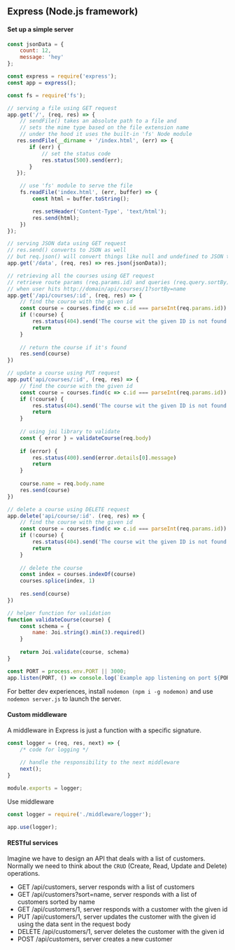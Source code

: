 ## Express (Node.js framework)

#### Set up a simple server

```js
const jsonData = {
    count: 12,
    message: 'hey'
};

const express = require('express');
const app = express();

const fs = require('fs');

// serving a file using GET request
app.get('/', (req, res) => {
    // sendFile() takes an absolute path to a file and
    // sets the mime type based on the file extension name
    // under the hood it uses the built-in 'fs' Node module
   res.sendFile(__dirname + '/index.html', (err) => {
       if (err) {
           // set the status code
           res.status(500).send(err);
       }
   });

    // use 'fs' module to serve the file
    fs.readFile('index.html', (err, buffer) => {
        const html = buffer.toString();

        res.setHeader('Content-Type', 'text/html');
        res.send(html);
    })
});

// serving JSON data using GET request
// res.send() converts to JSON as well
// but req.json() will convert things like null and undefined to JSON too
app.get('/data', (req, res) => res.json(jsonData));

// retrieving all the courses using GET request
// retrieve route params (req.params.id) and queries (req.query.sortBy)
// when user hits http://domain/api/courses/1?sortBy=name
app.get('/api/courses/:id', (req, res) => {
    // find the course with the given id
    const course = courses.find(c => c.id === parseInt(req.params.id))
    if (!course) {
        res.status(404).send('The course wit the given ID is not found')
        return
    }
    
    // return the course if it's found
    res.send(course)
})

// update a course using PUT request
app.put('api/courses/:id', (req, res) => {
    // find the course with the given id
    const course = courses.find(c => c.id === parseInt(req.params.id))
    if (!course) {
        res.status(404).send('The course wit the given ID is not found')
        return
    }
    
    // using joi library to validate
    const { error } = validateCourse(req.body)
    
    if (error) {
        res.status(400).send(error.details[0].message)
        return
    }
    
    course.name = req.body.name
    res.send(course)
})

// delete a course using DELETE request
app.delete('api/course/:id'. (req, res) => {
    // find the course with the given id
    const course = courses.find(c => c.id === parseInt(req.params.id))
    if (!course) {
        res.status(404).send('The course wit the given ID is not found')
        return
    }   
    
    // delete the course
    const index = courses.indexOf(course)
    courses.splice(index, 1)
    
    res.send(course)
})

// helper function for validation
function validateCourse(course) {
    const schema = {
        name: Joi.string().min(3).required()
    }
    
    return Joi.validate(course, schema)
}

const PORT = process.env.PORT || 3000;
app.listen(PORT, () => console.log(`Example app listening on port ${PORT}!`));
```

For better dev experiences, install `nodemon (npm i -g nodemon)` and use `nodemon server.js` to launch the server.

#### Custom middleware

A middleware in Express is just a function with a specific signature.

```js
const logger = (req, res, next) => {
    /* code for logging */
    
    // handle the responsibility to the next middleware
    next();
}

module.exports = logger;
```

Use middleware

```js
const logger = require('./middleware/logger');

app.use(logger);
```

#### RESTful services

Imagine we have to design an API that deals with a list of customers. Normally we need to think about the `CRUD` (Create, Read, Update and Delete) operations.

- GET /api/customers, server responds with a list of customers
- GET /api/customers?sort=name, server responds with a list of customers sorted by name
- GET /api/customers/1, server responds with a customer with the given id
- PUT /api/customers/1, server updates the customer with the given id using the data sent in the request body
- DELETE /api/customers/1, server deletes the customer with the given id
- POST /api/customers, server creates a new customer
